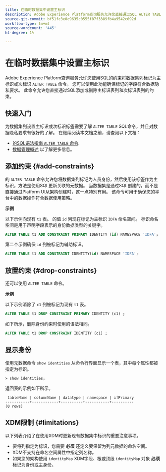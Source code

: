```yaml
---
title: 在临时数据集中设置主标识
description: Adobe Experience Platform查询服务允许您直接通过SQL ALTER TABLE命令为临时架构数据集字段设置标识或主标识。 本文档介绍如何使用ALTER TABLE命令设置主标识或次标识。
source-git-commit: bf51fc3e0c9635c0555f87f3389fb4a9542c092d
workflow-type: tm+mt
source-wordcount: '445'
ht-degree: 1%

---
```


# 在临时数据集中设置主标识

Adobe Experience Platform查询服务允许您使用SQL的约束将数据集列标记为主标识或次标识 `ALTER TABLE` 命令。 您可以使用此功能确保标记的字段符合数据隐私要求。 此命令允许您直接通过SQL添加或删除主标识表列和次标识表列的约束。

## 快速入门

为数据集列设置主标识或次标识标签需要了解 `ALTER TABLE` SQL命令，并且对数据隐私要求有很好的了解。 在继续阅读本文档之前，请查阅以下文档：

* [的SQL语法指南 `ALTER TABLE` 命令](../sql/syntax.md).
* [数据管理概述](../../data-governance/home.md) 以了解更多信息。

## 添加约束 {#add-constraints}

的 `ALTER TABLE` 命令允许您将数据集列标记为人员身份，然后使用该标签作为主标识，方法是使用SQL更新关联的元数据。 当数据集是通过SQL创建的，而不是直接通过Platform UI从架构创建时，这一点特别有用。 该命令可用于确保您的平台中的数据操作符合数据使用策略。

**示例**

以下示例向现有 `t1` 表。 的值 `id` 列现在标记为主标识 `IDFA` 命名空间。 标识命名空间是用于声明字段表示的身份数据类型的关键字。

```sql
ALTER TABLE t1 ADD CONSTRAINT PRIMARY IDENTITY (id) NAMESPACE 'IDFA';
```

第二个示例确保 `id` 列被标记为辅助标识。

```sql
ALTER TABLE t1 ADD CONSTRAINT IDENTITY(id) NAMESPACE 'IDFA';
```

## 放置约束 {#drop-constraints}

还可以使用 `ALTER TABLE` 命令。

**示例**

以下示例消除了 `c1` 列被标记为现有 `t1` 表。

```sql
ALTER TABLE t1 DROP CONSTRAINT PRIMARY IDENTITY (c1) ;
```

如下所示，删除身份约束时使用的语法相同。

```sql
ALTER TABLE t1 DROP CONSTRAINT IDENTITY (c1) ;
```

## 显示身份

使用元数据命令 `show identities` 从命令行界面显示一个表，其中每个属性都被指定为标识。

```shell
> show identities;
```

返回表的示例如下所示。

```console
 tableName | columnName | datatype | namespace | ifPrimary
-----------+------------+----------+-----------+----------
(0 rows)
```

## XDM限制 {#limitations}

以下列表介绍了在使用XDM时更新现有数据集中标识的重要注意事项。

* 要将列指定为标识，您需要 **必须** 还定义要保留为列元数据的命名空间。
* XDM不支持在命名空间属性中指定列名称。
* 如果您的架构使用 `identityMap` XDM字段、根或顶级 `identityMap` 对象 **必须** 标记为身份或主身份。

